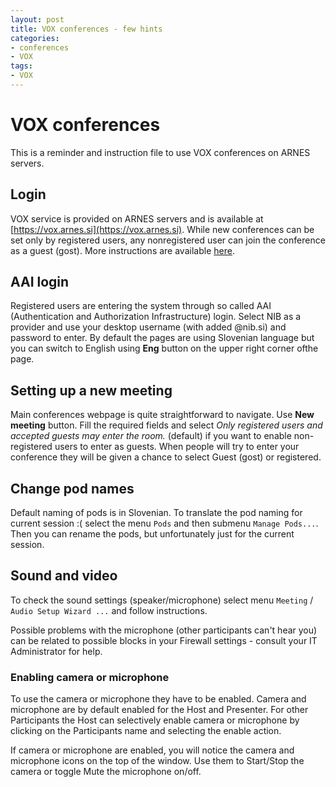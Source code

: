 ```yaml
---
layout: post
title: VOX conferences - few hints
categories:
- conferences
- VOX
tags:
- VOX
---
```


# VOX conferences

This is a reminder and instruction file to use VOX conferences on ARNES servers.

## Login

VOX service is provided on ARNES servers and is available at  [https://vox.arnes.si](https://vox.arnes.si). While new conferences can be set only by registered users, any nonregistered user can join the conference as a guest (gost). More instructions are available [here](http://www.arnes.si/storitve/multimedijske-storitve/spletne-konference-vox.html).

## AAI login

Registered users are entering the system through so called AAI (Authentication and Authorization Infrastructure) login. Select NIB as a provider and use your desktop username (with added @nib.si) and password to enter. By default the pages are using Slovenian language but you can switch to English using **Eng** button on the upper right corner ofthe page.

## Setting up a new meeting

Main conferences webpage is quite straightforward to navigate. Use **New meeting** button. Fill the required fields and select *Only registered users and accepted guests may enter the room.* (default) if you want  to enable non-registered users to enter as guests. When people will try to enter your conference they will be given a chance to select Guest (gost) or registered.

## Change pod names
Default naming of pods is in Slovenian. To translate the pod naming for current session :( select the menu `Pods` and then submenu `Manage Pods...`. Then you can rename the pods, but unfortunately just for the current session.

## Sound and video
To check the sound settings (speaker/microphone) select menu `Meeting` / `Audio Setup Wizard ...` and follow instructions.

Possible problems with the microphone (other participants can't hear you) can be related to possible blocks in your Firewall settings - consult your IT Administrator for help.

### Enabling camera or microphone
To use the camera or microphone they have to be enabled.
Camera and microphone are by default enabled for the Host and Presenter. For other Participants the Host can selectively enable  camera or microphone by clicking on the Participants name and selecting the enable action. 

If camera or microphone are enabled, you will notice the camera and microphone icons on the top of the window. Use them to Start/Stop the camera or toggle Mute the microphone on/off.

